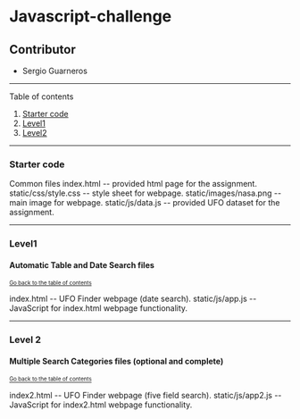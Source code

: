 # Javascript-challenge
## Contributor
* Sergio Guarneros

---
Table of contents <a name="toc"></a>

1. [Starter code](#start)
2. [Level1](#1)
3. [Level2](#2)

---

### Starter code <a name="start"></a>

Common files
index.html -- provided html page for the assignment.
static/css/style.css -- style sheet for webpage.
static/images/nasa.png -- main image for webpage.
static/js/data.js -- provided UFO dataset for the assignment.

---

### Level1 <a name="1"></a>
#### Automatic Table and Date Search files
<sub><sup>[Go back to the table of contents](#toc)</sub></sup>

index.html -- UFO Finder webpage (date search).
static/js/app.js -- JavaScript for index.html webpage functionality.

---

### Level 2 <a name="2"></a>
#### Multiple Search Categories files (optional and complete)
<sub><sup>[Go back to the table of contents](#toc)</sub></sup>

index2.html -- UFO Finder webpage (five field search).
static/js/app2.js -- JavaScript for index2.html webpage functionality.
